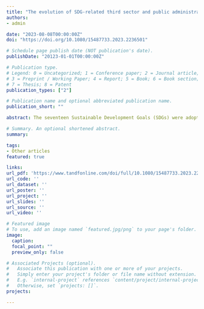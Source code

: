 ```yaml
---
title: "The evolution of SDG-related third sector and public administration literature: an analysis and call for more SDG-related research"
authors:
- admin

date: "2023-08-08T00:00:00Z"
doi: "https://doi.org/10.1080/15487733.2023.2236501"

# Schedule page publish date (NOT publication's date).
publishDate: "20123-01-01T00:00:00Z"

# Publication type.
# Legend: 0 = Uncategorized; 1 = Conference paper; 2 = Journal article;
# 3 = Preprint / Working Paper; 4 = Report; 5 = Book; 6 = Book section;
# 7 = Thesis; 8 = Patent
publication_types: ["2"]

# Publication name and optional abbreviated publication name.
publication_short: ""

abstract: The seventeen Sustainable Development Goals (SDGs) were adopted in 2015 and achieving them by 2030 is crucial for human development. However, progress on the goals currently remains short of the requirements. As the third and public sectors play a crucial role in achieving the goals, this study analyzes how the SDG-related third sector and public administration literature has evolved over the last thirty years. I use a state-of-the-art method to map articles to the SDGs. In contrast to previous studies that have found an increase in publications that directly mention the SDGs, I find a decline in the proportion of articles that relate to the SDGs without necessarily mentioning them directly. I also analyze how the SDG-relatedness of an article corresponds to its citation count. While I find mixed results across SDGs and data sources, the relationship between SDG-relatedness and citation count is significantly more positive for work published after the adoption of the SDGs. While the association between SDG-relatedness and citation count is now positive for the third sector literature published after 2015, it is still negative for the public administration literature.

# Summary. An optional shortened abstract.
summary: 

tags:
- Other articles
featured: true

links:
url_pdf: 'https://www.tandfonline.com/doi/full/10.1080/15487733.2023.2236501'
url_code: ''
url_dataset: ''
url_poster: ''
url_project: ''
url_slides: ''
url_source: ''
url_video: ''

# Featured image
# To use, add an image named `featured.jpg/png` to your page's folder. 
image:
  caption: 
  focal_point: ""
  preview_only: false

# Associated Projects (optional).
#   Associate this publication with one or more of your projects.
#   Simply enter your project's folder or file name without extension.
#   E.g. `internal-project` references `content/project/internal-project/index.md`.
#   Otherwise, set `projects: []`.
projects:

---
```



